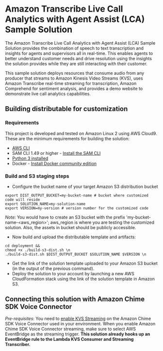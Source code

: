 # Amazon Transcribe Live Call Analytics with Agent Assist (LCA) Sample Solution
The Amazon Transcribe Live Call Analytics with Agent Assist (LCA) Sample Solution provides the combination of speech to text transcription and insights for agents and supervisors all in real-time. This enables agents to better understand customer needs and drive resolution using the insights the solution provides while they are still interacting with their customer.

This sample solution deploys resources that consume audio from any producer that streams to Amazon Kinesis Video Streams (KVS), uses Amazon Transcribe real-time streaming for transcription, Amazon Comprehend for sentiment analysis, and provides a demo website to demonstrate live call analytics capabilities.

## Building distributable for customization

### Requirements

This project is developed and tested on Amazon Linux 2 using AWS Cloud9. These
are the minimum requirements for building the solution:

- [AWS CLI](https://aws.amazon.com/cli/)
- SAM CLI 1.49 or higher - [Install the SAM CLI](https://docs.aws.amazon.com/serverless-application-model/latest/developerguide/serverless-sam-cli-install.html)
- [Python 3 installed](https://www.python.org/downloads/)
- Docker - [Install Docker community edition](https://hub.docker.com/search/?type=edition&offering=community)

### Build and S3 staging steps

* Configure the bucket name of your target Amazon S3 distribution bucket
```
export DIST_OUTPUT_BUCKET=my-bucket-name # bucket where customized code will reside
export SOLUTION_NAME=my-solution-name
export VERSION=my-version # version number for the customized code
```
_Note:_ You would have to create an S3 bucket with the prefix 'my-bucket-name-<aws_region>'; aws_region is where you are testing the customized solution. Also, the assets in bucket should be publicly accessible.

* Now build and upload the distributable template and artifacts:
```
cd deployment &&
chmod +x ./build-s3-dist.sh \n
./build-s3-dist.sh $DIST_OUTPUT_BUCKET $SOLUTION_NAME $VERSION \n
```

* Get the link of the solution template uploaded to your Amazon S3 bucket (in the output of the previous command).
* Deploy the solution to your account by launching a new AWS CloudFormation stack using the link of the solution template in Amazon S3.

## Connecting this solution with Amazon Chime SDK Voice Connector
_Pre-requisites_: You need to [enable KVS Streaming](https://docs.aws.amazon.com/chime/latest/ag/start-kinesis-vc.html) on the Amazon Chime SDK Voice Connector used in your environment. When you enable Amazon Chime SDK Voice Connector streaming, make sure to select AWS EventBridge as the streaming trigger. **This solution already hooks up an EventBridge rule to the Lambda KVS Consumer and Streaming Transcriber.**
